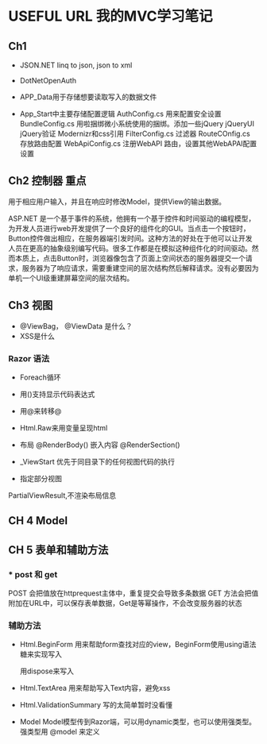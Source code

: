 USEFUL URL 我的MVC学习笔记
============================

## Ch1  

* JSON.NET  linq to json, json to xml
* DotNetOpenAuth 

* APP_Data用于存储想要读取写入的数据文件
* App_Start中主要存储配置逻辑
AuthConfig.cs 用来配置安全设置
BundleConfig.cs 用啦捆绑微小系统使用的捆绑。添加一些jQuery jQueryUI jQuery验证 Modernizr和css引用
FilterConfig.cs 过滤器
RouteCOnfig.cs 存放路由配置
WebApiConfig.cs 注册WebAPI 路由，设置其他WebAPAI配置设置

## Ch2 控制器 重点

用于相应用户输入，并且在响应时修改Model，提供View的输出数据。

ASP.NET 是一个基于事件的系统，他拥有一个基于控件和时间驱动的编程模型，为开发人员进行web开发提供了一个良好的组件化的GUI。当点击一个按钮时，Button控件做出相应，在服务器端引发时间。这种方法的好处在于他可以让开发人员在更高的抽象级别编写代码。很多工作都是在模拟这种组件化的时间驱动。然而本质上，点击Button时，浏览器像包含了页面上空间状态的服务器提交一个请求，服务器为了响应请求，需要重建空间的层次结构然后解释请求。没有必要因为单机一个UI级重建屏幕空间的层次结构。


## Ch3 视图 

* @ViewBag， @ViewData 是什么？
* XSS是什么


### Razor 语法

* Foreach循环
* 用()支持显示代码表达式
* 用@来转移@

* Html.Raw来用变量呈现html


* 布局
@RenderBody() 嵌入内容
@RenderSection() 


* _ViewStart
优先于同目录下的任何视图代码的执行

* 指定部分视图 

PartialViewResult,不渲染布局信息


## CH 4 Model



## CH 5 表单和辅助方法

### * post 和 get
POST	会把值放在httprequest主体中，重复提交会导致多条数据
GET		方法会把值附加在URL中，可以保存表单数据，Get是等幂操作，不会改变服务器的状态

### 辅助方法
* Html.BeginForm 
用来帮助form查找对应的view，BeginForm使用using语法糖来实现写入<form>用dispose来写入</form>

* Html.TextArea 
用来帮助写入Text内容，避免xss

* Html.ValidationSummary
写的太简单暂时没看懂

* Model 
Model模型传到Razor端，可以用dynamic类型，也可以使用强类型。强类型用 @model 来定义











